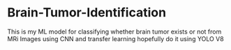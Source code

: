 # Brain-Tumor-Identification
This is my ML model for classifying whether brain tumor exists or not from MRi Images using CNN and transfer learning hopefully do it using YOLO V8
